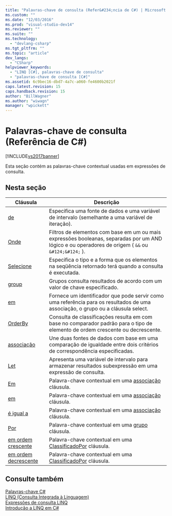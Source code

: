 ```yaml
---
title: "Palavras-chave de consulta (Refer&#234;ncia de C#) | Microsoft Docs"
ms.custom: ""
ms.date: "12/03/2016"
ms.prod: "visual-studio-dev14"
ms.reviewer: ""
ms.suite: ""
ms.technology: 
  - "devlang-csharp"
ms.tgt_pltfrm: ""
ms.topic: "article"
dev_langs: 
  - "CSharp"
helpviewer_keywords: 
  - "LINQ [C#], palavras-chave de consulta"
  - "palavras-chave de consulta [C#]"
ms.assetid: 6c9bec16-dbd7-4a7c-a060-fe4600b2021f
caps.latest.revision: 15
caps.handback.revision: 15
author: "BillWagner"
ms.author: "wiwagn"
manager: "wpickett"
---
```

# Palavras-chave de consulta (Refer&#234;ncia de C#)
[!INCLUDE[vs2017banner](../../../csharp/includes/vs2017banner.md)]

Esta seção contém as palavras\-chave contextual usadas em expressões de consulta.  
  
## Nesta seção  
  
|Cláusula|Descrição|  
|--------------|---------------|  
|[de](../../../visual-basic/language-reference/queries/from-clause.md)|Especifica uma fonte de dados e uma variável de intervalo \(semelhante a uma variável de iteração\).|  
|[Onde](../../../visual-basic/language-reference/queries/where-clause.md)|Filtros de elementos com base em um ou mais expressões booleanas, separadas por um AND lógico e ou operadores de origem \( `&&` ou `&#124;&#124;` \).|  
|[Selecione](../../../csharp/language-reference/keywords/select-clause.md)|Especifica o tipo e a forma que os elementos na seqüência retornado terá quando a consulta é executada.|  
|[group](../../../csharp/language-reference/keywords/group-clause.md)|Grupos consulta resultados de acordo com um valor de chave especificado.|  
|[em](../../../csharp/language-reference/keywords/into.md)|Fornece um identificador que pode servir como uma referência para os resultados de uma associação, o grupo ou a cláusula select.|  
|[OrderBy](../../../csharp/language-reference/keywords/orderby-clause.md)|Consulta de classificações resulta em com base no comparador padrão para o tipo de elemento de ordem crescente ou decrescente.|  
|[associação](../../../csharp/language-reference/keywords/join-clause.md)|Une duas fontes de dados com base em uma comparação de igualdade entre dois critérios de correspondência especificadas.|  
|[Let](../../../csharp/language-reference/keywords/let-clause.md)|Apresenta uma variável de intervalo para armazenar resultados subexpressão em uma expressão de consulta.|  
|[Em](../../../csharp/language-reference/keywords/in.md)|Palavra\-chave contextual em uma  [associação](../../../csharp/language-reference/keywords/join-clause.md) cláusula.|  
|[em](../../../csharp/language-reference/keywords/on.md)|Palavra\-chave contextual em uma  [associação](../../../csharp/language-reference/keywords/join-clause.md) cláusula.|  
|[é igual a](../../../csharp/language-reference/keywords/equals.md)|Palavra\-chave contextual em uma  [associação](../../../csharp/language-reference/keywords/join-clause.md) cláusula.|  
|[Por](../../../csharp/language-reference/keywords/by.md)|Palavra\-chave contextual em uma  [grupo](../../../csharp/language-reference/keywords/group-clause.md) cláusula.|  
|[em ordem crescente](../../../csharp/language-reference/keywords/ascending.md)|Palavra\-chave contextual em uma  [ClassificadoPor](../../../csharp/language-reference/keywords/orderby-clause.md) cláusula.|  
|[em ordem decrescente](../../../csharp/language-reference/keywords/descending.md)|Palavra\-chave contextual em uma  [ClassificadoPor](../../../csharp/language-reference/keywords/orderby-clause.md) cláusula.|  
  
## Consulte também  
 [Palavras\-chave C\#](../../../csharp/language-reference/keywords/index.md)   
 [LINQ \(Consulta Integrada à Linguagem\)](../Topic/LINQ%20\(Language-Integrated%20Query\).md)   
 [Expressões de consulta LINQ](../../../csharp/programming-guide/linq-query-expressions/index.md)   
 [Introdução a LINQ em C\#](../../../csharp/programming-guide/concepts/linq/getting-started-with-linq.md)